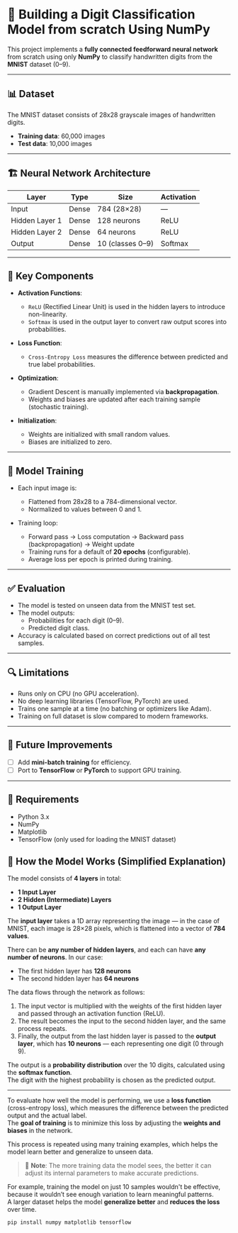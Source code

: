 # 🧠 Building a Digit Classification Model from scratch Using NumPy

This project implements a **fully connected feedforward neural network** from scratch using only **NumPy** to classify handwritten digits from the **MNIST** dataset (0–9).

---

## 📊 Dataset

The MNIST dataset consists of 28x28 grayscale images of handwritten digits.

- **Training data**: 60,000 images
- **Test data**: 10,000 images

---

## 🏗️ Neural Network Architecture

| Layer           | Type   | Size            | Activation |
|------------------|--------|------------------|------------|
| Input            | Dense | 784 (28×28)      | —          |
| Hidden Layer 1   | Dense | 128 neurons       | ReLU       |
| Hidden Layer 2   | Dense | 64 neurons        | ReLU       |
| Output           | Dense | 10 (classes 0–9)  | Softmax    |

---

## 🔧 Key Components

- **Activation Functions**:
  - `ReLU` (Rectified Linear Unit) is used in the hidden layers to introduce non-linearity.
  - `Softmax` is used in the output layer to convert raw output scores into probabilities.

- **Loss Function**:
  - `Cross-Entropy Loss` measures the difference between predicted and true label probabilities.

- **Optimization**:
  - Gradient Descent is manually implemented via **backpropagation**.
  - Weights and biases are updated after each training sample (stochastic training).

- **Initialization**:
  - Weights are initialized with small random values.
  - Biases are initialized to zero.

---

## 🧪 Model Training

- Each input image is:
  - Flattened from 28x28 to a 784-dimensional vector.
  - Normalized to values between 0 and 1.

- Training loop:
  - Forward pass → Loss computation → Backward pass (backpropagation) → Weight update
  - Training runs for a default of **20 epochs** (configurable).
  - Average loss per epoch is printed during training.

---

## ✅ Evaluation

- The model is tested on unseen data from the MNIST test set.
- The model outputs:
  - Probabilities for each digit (0–9).
  - Predicted digit class.
- Accuracy is calculated based on correct predictions out of all test samples.

---

## 🔍 Limitations

- Runs only on CPU (no GPU acceleration).
- No deep learning libraries (TensorFlow, PyTorch) are used.
- Trains one sample at a time (no batching or optimizers like Adam).
- Training on full dataset is slow compared to modern frameworks.

---

## 📌 Future Improvements

- [ ] Add **mini-batch training** for efficiency.
- [ ] Port to **TensorFlow** or **PyTorch** to support GPU training.

---

## 📁 Requirements

- Python 3.x
- NumPy
- Matplotlib
- TensorFlow (only used for loading the MNIST dataset)




## 🧠 How the Model Works (Simplified Explanation)

The model consists of **4 layers** in total:
- **1 Input Layer**
- **2 Hidden (Intermediate) Layers**
- **1 Output Layer**

The **input layer** takes a 1D array representing the image — in the case of MNIST, each image is 28×28 pixels, which is flattened into a vector of **784 values**.

There can be **any number of hidden layers**, and each can have **any number of neurons**. In our case:
- The first hidden layer has **128 neurons**
- The second hidden layer has **64 neurons**

The data flows through the network as follows:
1. The input vector is multiplied with the weights of the first hidden layer and passed through an activation function (ReLU).
2. The result becomes the input to the second hidden layer, and the same process repeats.
3. Finally, the output from the last hidden layer is passed to the **output layer**, which has **10 neurons** — each representing one digit (0 through 9).

The output is a **probability distribution** over the 10 digits, calculated using the **softmax function**.  
The digit with the highest probability is chosen as the predicted output.

---

To evaluate how well the model is performing, we use a **loss function** (cross-entropy loss), which measures the difference between the predicted output and the actual label.  
The **goal of training** is to minimize this loss by adjusting the **weights and biases** in the network.

This process is repeated using many training examples, which helps the model learn better and generalize to unseen data.

> 📌 **Note**: The more training data the model sees, the better it can adjust its internal parameters to make accurate predictions.

For example, training the model on just 10 samples wouldn't be effective, because it wouldn’t see enough variation to learn meaningful patterns.  
A larger dataset helps the model **generalize better** and **reduces the loss** over time.

```bash
pip install numpy matplotlib tensorflow
